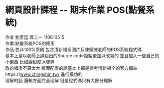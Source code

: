 # 網頁設計課程 -- 期末作業 POS(點餐系統)  
  
作者 劉彥廷 資工一 110810515  
作業:點餐系統POS的應用  
作品:並非100%原創 包含清新福全圖片及陳鍾誠老師的POS系統程式碼  
基本上是以老師上課給出的Source code複製後加以改寫的 並且加入一些自己的小東西 比如說甜度冰塊等  
改的幅度不算太大 版面配置的話基本上都是參考清新福全的官方網站https://www.chingshin.tw/
進行摸仿的  
理解的話 邏輯方面完全理解 但是程式碼只有大部分理解  

